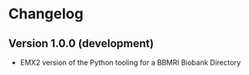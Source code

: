 # Changelog
## Version 1.0.0 (development)
- EMX2 version of the Python tooling for a BBMRI Biobank Directory
